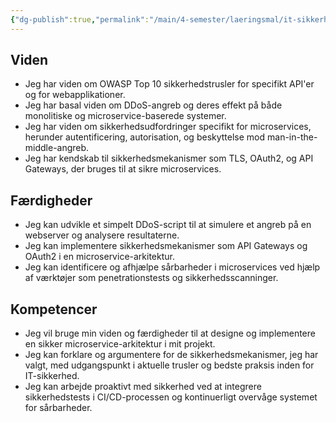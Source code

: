 ```yaml
---
{"dg-publish":true,"permalink":"/main/4-semester/laeringsmal/it-sikkerhed/","title":"It-Sikkerheds Læringmål","created":"2024-08-15T13:52:30.434+02:00"}
---
```



## Viden

- Jeg har viden om OWASP Top 10 sikkerhedstrusler for specifikt API'er og for webapplikationer.
- Jeg har basal viden om DDoS-angreb og deres effekt på både monolitiske og
microservice-baserede systemer.
- Jeg har viden om sikkerhedsudfordringer specifikt for microservices, herunder
autentificering, autorisation, og beskyttelse mod man-in-the-middle-angreb.
- Jeg har kendskab til sikkerhedsmekanismer som TLS, OAuth2, og API Gateways,
der bruges til at sikre microservices.

## Færdigheder

- Jeg kan udvikle et simpelt DDoS-script til at simulere et angreb på en
webserver og analysere resultaterne.
- Jeg kan implementere sikkerhedsmekanismer som API Gateways og OAuth2 i en
microservice-arkitektur.
- Jeg kan identificere og afhjælpe sårbarheder i microservices ved hjælp af
værktøjer som penetrationstests og sikkerhedsscanninger.

## Kompetencer

- Jeg vil bruge min viden og færdigheder til at designe og implementere en
sikker microservice-arkitektur i mit projekt.
- Jeg kan forklare og argumentere for de sikkerhedsmekanismer, jeg har valgt,
med udgangspunkt i aktuelle trusler og bedste praksis inden for IT-sikkerhed.
- Jeg kan arbejde proaktivt med sikkerhed ved at integrere sikkerhedstests i
CI/CD-processen og kontinuerligt overvåge systemet for sårbarheder.
